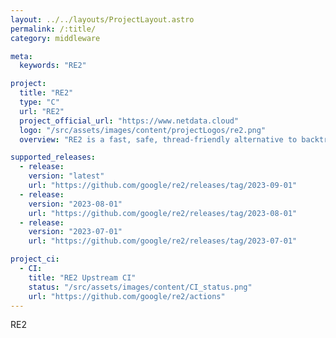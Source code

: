 ```yaml
---
layout: ../../layouts/ProjectLayout.astro
permalink: /:title/
category: middleware

meta:
  keywords: "RE2"

project:
  title: "RE2"
  type: "C"
  url: "RE2"
  project_official_url: "https://www.netdata.cloud"
  logo: "/src/assets/images/content/projectLogos/re2.png"
  overview: "RE2 is a fast, safe, thread-friendly alternative to backtracking regular expression engines like those used in PCRE, Perl, and Python. It is a C++ library."

supported_releases:
  - release:
    version: "latest"
    url: "https://github.com/google/re2/releases/tag/2023-09-01"
  - release:
    version: "2023-08-01"
    url: "https://github.com/google/re2/releases/tag/2023-08-01"
  - release:
    version: "2023-07-01"
    url: "https://github.com/google/re2/releases/tag/2023-07-01"

project_ci:
  - CI:
    title: "RE2 Upstream CI"
    status: "/src/assets/images/content/CI_status.png"
    url: "https://github.com/google/re2/actions"
---
```


<p>RE2</p>
